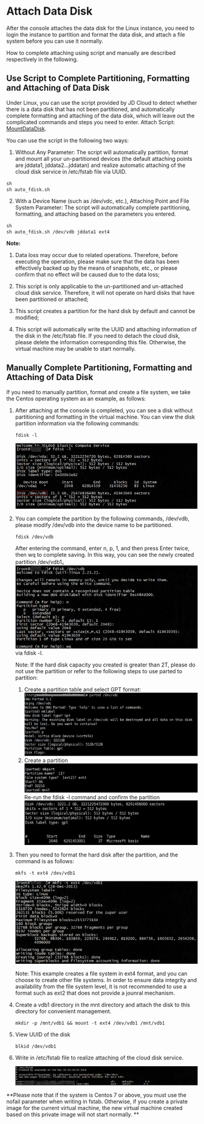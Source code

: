 # Attach Data Disk
After the console attaches the data disk for the Linux instance, you need to login the instance to partition and format the data disk, and attach a file system before you can use it normally.

How to complete attaching using script and manually are described respectively in the following.

## Use Script to Complete Partitioning, Formatting and Attaching of Data Disk
Under Linux, you can use the script provided by JD Cloud to detect whether there is a data disk that has not been partitioned, and automatically complete formatting and attaching of the data disk, which will leave out the complicated commands and steps you need to enter.
Attach Script: [MountDataDisk][1].

You can use the script in the following two ways:

1. Without Any Parameter: The script will automatically partition, format and mount all your un-partitioned devices (the default attaching points are jddata1, jddata2...jddatan) and realize automatic attaching of the cloud disk service in /etc/fstab file via UUID.
```
sh
sh auto_fdisk.sh
```
2. With a Device Name (such as /dev/vdc, etc.), Attaching Point and File System Parameter: The script will automatically complete partitioning, formatting, and attaching based on the parameters you entered.
```
sh
sh auto_fdisk.sh /dev/vdb jddata1 ext4
```

**Note:**

1. Data loss may occur due to related operations. Therefore, before executing the operation, please make sure that the data has been effectively backed up by the means of snapshots, etc., or please confirm that no effect will be caused due to the data loss;

2. This script is only applicable to the un-partitioned and un-attached cloud disk service. Therefore, it will not operate on hard disks that have been partitioned or attached;

3. This script creates a partition for the hard disk by default and cannot be modified;

4. This script will automatically write the UUID and attaching information of the disk in the /etc/fstab file. If you need to detach the cloud disk, please delete the information corresponding this file. Otherwise, the virtual machine may be unable to start normally.

## Manually Complete Partitioning, Formatting and Attaching of Data Disk
If you need to manually partition, format and create a file system, we take the Centos operating system as an example, as follows:

1. After attaching at the console is completed, you can see a disk without partitioning and formatting in the virtual machine. You can view the disk partition information via the following commands:
	
	```
	fdisk -l
	```
	![](../../../../image/vm/Getting-Start-Linux-mount.png)

2. You can complete the partition by the following commands, /dev/vdb, please modify /dev/vdb into the device name to be partitioned.

	```
	fdisk /dev/vdb
	```
	After entering the command, enter n, p, 1, and then press Enter twice, then wq to complete saving. In this way, you can see the newly created partition /dev/vdb1。![](../../../../image/vm/Getting-Start-Linux-mount1.png) via fdisk -l.
	
	Note: If the hard disk capacity you created is greater than 2T, please do not use the partition or refer to the following steps to use parted to partition:

	1) Create a partition table and select GPT format: <br>![](../../../../image/vm/Getting-Start-Linux-mount2.png)
	2) Create a partition <br>![](../../../../image/vm/Getting-Start-Linux-mount3.png)
	Re-run the fdisk -l command and confirm the partition <br>![](../../../../image/vm/Getting-Start-Linux-mount4.png)

3. Then you need to format the hard disk after the partition, and the command is as follows:

	```
	mkfs -t ext4 /dev/vdb1
	```
	![](../../../../image/vm/Getting-Start-Linux-mount5.png)

	Note: This example creates a file system in ext4 format, and you can choose to create other file systems. In order to ensure data integrity and availability from the file system level, it is not recommended to use a format such as ext2 that does not provide a jounral mechanism.

4. Create a vdb1 directory in the mnt directory and attach the disk to this directory for convenient management.

	```
	mkdir -p /mnt/vdb1 && mount -t ext4 /dev/vdb1 /mnt/vdb1
	```

5. View UUID of the disk
	
	```
	blkid /dev/vdb1
	```

6. Write in /etc/fstab file to realize attaching of the cloud disk service.

	![](../../../../image/vm/Getting-Start-Linux-mount6.png)

**Please note that if the system is Centos 7 or above, you must use the nofail parameter when writing in fstab. Otherwise, if you create a private image for the current virtual machine, the new virtual machine created based on this private image will not start normally.
**

  [1]: http://img1.jcloudcs.com/cms/6bbc4a45-02ce-460d-9696-c31f3fa18c6f20170728174252.zip
 